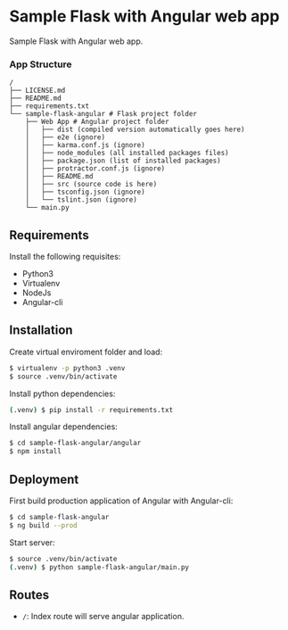 Sample Flask with Angular web app
====

Sample Flask with Angular web app.

### App Structure
```
/
├── LICENSE.md
├── README.md
├── requirements.txt
└── sample-flask-angular # Flask project folder
    ├── Web App # Angular project folder
    │   ├── dist (compiled version automatically goes here)
    │   ├── e2e (ignore)
    │   ├── karma.conf.js (ignore)
    │   ├── node_modules (all installed packages files)
    │   ├── package.json (list of installed packages)
    │   ├── protractor.conf.js (ignore)
    │   ├── README.md
    │   ├── src (source code is here)
    │   ├── tsconfig.json (ignore)
    │   └── tslint.json (ignore)
    └── main.py
```

Requirements
----

Install the following requisites:

- Python3
- Virtualenv
- NodeJs
- Angular-cli


Installation
----

Create virtual enviroment folder and load:
```sh
$ virtualenv -p python3 .venv
$ source .venv/bin/activate
```

Install python dependencies:
```sh
(.venv) $ pip install -r requirements.txt
```

Install angular dependencies:
```sh
$ cd sample-flask-angular/angular
$ npm install
```


Deployment
----

First build production application of Angular with Angular-cli:

```sh
$ cd sample-flask-angular
$ ng build --prod
```

Start server:
```sh
$ source .venv/bin/activate
(.venv) $ python sample-flask-angular/main.py
```

Routes
----
- `/`: Index route will serve angular application.
